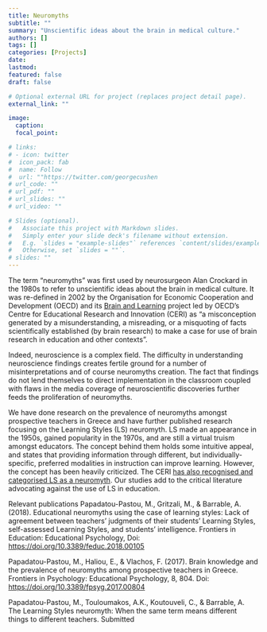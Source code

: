 ```yaml
---
title: Neuromyths
subtitle: ""
summary: "Unscientific ideas about the brain in medical culture."
authors: []
tags: []
categories: [Projects]
date: 
lastmod: 
featured: false
draft: false

# Optional external URL for project (replaces project detail page).
external_link: ""

image:
  caption: 
  focal_point: 

# links:
# - icon: twitter
#  icon_pack: fab
#  name: Follow
#  url: ""https://twitter.com/georgecushen
# url_code: ""
# url_pdf: ""
# url_slides: ""
# url_video: ""

# Slides (optional).
#   Associate this project with Markdown slides.
#   Simply enter your slide deck's filename without extension.
#   E.g. `slides = "example-slides"` references `content/slides/example-slides.md`.
#   Otherwise, set `slides = ""`.
# slides: ""
---
```


The term “neuromyths” was first used by neurosurgeon Alan Crockard in the 1980s to refer to unscientific ideas about the brain in medical culture. It was re-defined in 2002 by the Organisation for Economic Cooperation and Development (OECD) and its [Brain and Learning](https://www.oecd.org/education/ceri/centreforeducationalresearchandinnovationceri-brainandlearning.htm) project led by OECD’s Centre for Educational Research and Innovation (CERI) as “a misconception generated by a misunderstanding, a misreading, or a misquoting of facts scientifically established (by brain research) to make a case for use of brain research in education and other contexts”. 

Indeed, neuroscience is a complex field. The difficulty in understanding neuroscience findings creates fertile ground for a number of misinterpretations and of course neuromyths creation. The fact that findings do not lend themselves to direct implementation in the classroom coupled with flaws in the media coverage of neuroscientific discoveries further feeds the proliferation of neuromyths. 

We have done research on the prevalence of neuromyths amongst prospective teachers in Greece and have further published research focusing on the Learning Styles (LS) neuromyth. LS made an appearance in the 1950s, gained popularity in the 1970s, and are still a virtual truism amongst educators. The concept behind them holds some intuitive appeal, and states that providing information through different, but individually-specific, preferred modalities in instruction can improve learning. However, the concept has been heavily criticized. The CERI [has also recognised and categorised LS as a neuromyth](https://www.oecd.org/education/ceri/neuromyth3.htm). Our studies add to the critical literature advocating against the use of LS in education. 

Relevant publications
Papadatou-Pastou, M., Gritzali, M., & Barrable, A. (2018). Educational neuromyths using the case of learning styles: Lack of agreement between teachers’ judgments of their students’ Learning Styles, self-assessed Learning Styles, and students’ intelligence. Frontiers in Education: Educational Psychology, Doi: https://doi.org/10.3389/feduc.2018.00105

Papadatou-Pastou, M., Haliou, E., & Vlachos, F. (2017). Brain knowledge and the prevalence of neuromyths among prospective teachers in Greece. Frontiers in Psychology: Educational Psychology, 8, 804. Doi: https://doi.org/10.3389/fpsyg.2017.00804

Papadatou-Pastou, M., Touloumakos, A.K., Koutouveli, C., & Barrable, A. The Learning Styles neuromyth: When the same term means different things to different teachers. Submitted
